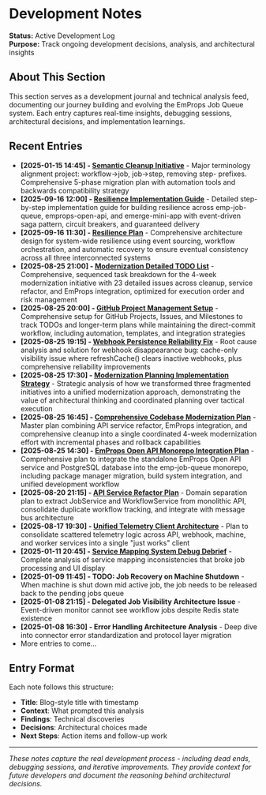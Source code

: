 # Development Notes

**Status:** Active Development Log  
**Purpose:** Track ongoing development decisions, analysis, and architectural insights

## About This Section

This section serves as a development journal and technical analysis feed, documenting our journey building and evolving the EmProps Job Queue system. Each entry captures real-time insights, debugging sessions, architectural decisions, and implementation learnings.

## Recent Entries

- **[2025-01-15 14:45] - [Semantic Cleanup Initiative](./2025-01-15-semantic-cleanup-initiative.md)** - Major terminology alignment project: workflow→job, job→step, removing step- prefixes. Comprehensive 5-phase migration plan with automation tools and backwards compatibility strategy
- **[2025-09-16 12:00] - [Resilience Implementation Guide](./2025-09-16-resilience-implementation-guide.md)** - Detailed step-by-step implementation guide for building resilience across emp-job-queue, emprops-open-api, and emerge-mini-app with event-driven saga pattern, circuit breakers, and guaranteed delivery
- **[2025-09-16 11:30] - [Resilience Plan](./2025-09-16-resilience-plan.md)** - Comprehensive architecture design for system-wide resilience using event sourcing, workflow orchestration, and automatic recovery to ensure eventual consistency across all three interconnected systems
- **[2025-08-25 21:00] - [Modernization Detailed TODO List](./2025-08-25-modernization-detailed-todo-list.md)** - Comprehensive, sequenced task breakdown for the 4-week modernization initiative with 23 detailed issues across cleanup, service refactor, and EmProps integration, optimized for execution order and risk management
- **[2025-08-25 20:00] - [GitHub Project Management Setup](./2025-08-25-github-project-management-setup.md)** - Comprehensive setup for GitHub Projects, Issues, and Milestones to track TODOs and longer-term plans while maintaining the direct-commit workflow, including automation, templates, and integration strategies
- **[2025-08-25 19:15] - [Webhook Persistence Reliability Fix](./2025-08-25-webhook-persistence-reliability-fix.md)** - Root cause analysis and solution for webhook disappearance bug: cache-only visibility issue where refreshCache() clears inactive webhooks, plus comprehensive reliability improvements
- **[2025-08-25 17:30] - [Modernization Planning Implementation Strategy](./2025-08-25-modernization-planning-implementation-strategy.md)** - Strategic analysis of how we transformed three fragmented initiatives into a unified modernization approach, demonstrating the value of architectural thinking and coordinated planning over tactical execution
- **[2025-08-25 16:45] - [Comprehensive Codebase Modernization Plan](./2025-08-25-comprehensive-codebase-modernization-plan.md)** - Master plan combining API service refactor, EmProps integration, and comprehensive cleanup into a single coordinated 4-week modernization effort with incremental phases and rollback capabilities
- **[2025-08-25 14:30] - [EmProps Open API Monorepo Integration Plan](./2025-08-25-emprops-open-api-monorepo-integration-plan.md)** - Comprehensive plan to integrate the standalone EmProps Open API service and PostgreSQL database into the emp-job-queue monorepo, including package manager migration, build system integration, and unified development workflow
- **[2025-08-20 21:15] - [API Service Refactor Plan](./2025-08-20-api-service-refactor-plan.md)** - Domain separation plan to extract JobService and WorkflowService from monolithic API, consolidate duplicate workflow tracking, and integrate with message bus architecture
- **[2025-08-17 19:30] - [Unified Telemetry Client Architecture](./2025-08-17-unified-telemetry-client-architecture.md)** - Plan to consolidate scattered telemetry logic across API, webhook, machine, and worker services into a single "just works" client
- **[2025-01-11 20:45] - [Service Mapping System Debug Debrief](./2025-01-11-service-mapping-system-debug-debrief.md)** - Complete analysis of service mapping inconsistencies that broke job processing and UI display
- **[2025-01-09 11:45] - TODO: Job Recovery on Machine Shutdown** - When machine is shut down mid active job, the job needs to be released back to the pending jobs queue
- **[2025-01-08 21:15] - Delegated Job Visibility Architecture Issue** - Event-driven monitor cannot see workflow jobs despite Redis state existence
- **[2025-01-08 16:30] - Error Handling Architecture Analysis** - Deep dive into connector error standardization and protocol layer migration
- More entries to come...

## Entry Format

Each note follows this structure:
- **Title**: Blog-style title with timestamp
- **Context**: What prompted this analysis
- **Findings**: Technical discoveries
- **Decisions**: Architectural choices made
- **Next Steps**: Action items and follow-up work

---

*These notes capture the real development process - including dead ends, debugging sessions, and iterative improvements. They provide context for future developers and document the reasoning behind architectural decisions.*